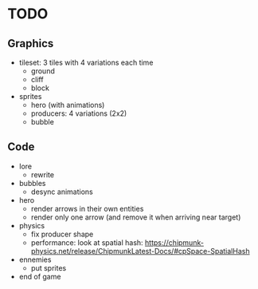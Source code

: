# TODO

## Graphics

- tileset: 3 tiles with 4 variations each time
  - ground
  - cliff
  - block
- sprites
  - hero (with animations)
  - producers: 4 variations (2x2)
  - bubble

## Code

- lore
  - rewrite
- bubbles
  - desync animations
- hero
  - render arrows in their own entities
  - render only one arrow (and remove it when arriving near target)
- physics
  - fix producer shape
  - performance: look at spatial hash: https://chipmunk-physics.net/release/ChipmunkLatest-Docs/#cpSpace-SpatialHash
- ennemies
  - put sprites
- end of game
